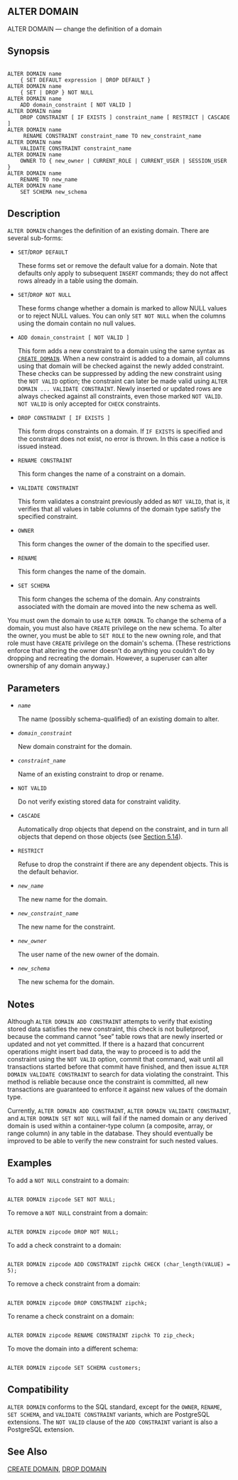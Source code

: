 ## ALTER DOMAIN

ALTER DOMAIN — change the definition of a domain

## Synopsis

```

ALTER DOMAIN name
    { SET DEFAULT expression | DROP DEFAULT }
ALTER DOMAIN name
    { SET | DROP } NOT NULL
ALTER DOMAIN name
    ADD domain_constraint [ NOT VALID ]
ALTER DOMAIN name
    DROP CONSTRAINT [ IF EXISTS ] constraint_name [ RESTRICT | CASCADE ]
ALTER DOMAIN name
     RENAME CONSTRAINT constraint_name TO new_constraint_name
ALTER DOMAIN name
    VALIDATE CONSTRAINT constraint_name
ALTER DOMAIN name
    OWNER TO { new_owner | CURRENT_ROLE | CURRENT_USER | SESSION_USER }
ALTER DOMAIN name
    RENAME TO new_name
ALTER DOMAIN name
    SET SCHEMA new_schema
```

## Description

`ALTER DOMAIN` changes the definition of an existing domain. There are several sub-forms:

* `SET`/`DROP DEFAULT`

    These forms set or remove the default value for a domain. Note that defaults only apply to subsequent `INSERT` commands; they do not affect rows already in a table using the domain.

* `SET`/`DROP NOT NULL`

    These forms change whether a domain is marked to allow NULL values or to reject NULL values. You can only `SET NOT NULL` when the columns using the domain contain no null values.

* `ADD domain_constraint [ NOT VALID ]`

    This form adds a new constraint to a domain using the same syntax as [`CREATE DOMAIN`](sql-createdomain.html "CREATE DOMAIN"). When a new constraint is added to a domain, all columns using that domain will be checked against the newly added constraint. These checks can be suppressed by adding the new constraint using the `NOT VALID` option; the constraint can later be made valid using `ALTER DOMAIN ... VALIDATE CONSTRAINT`. Newly inserted or updated rows are always checked against all constraints, even those marked `NOT VALID`. `NOT VALID` is only accepted for `CHECK` constraints.

* `DROP CONSTRAINT [ IF EXISTS ]`

    This form drops constraints on a domain. If `IF EXISTS` is specified and the constraint does not exist, no error is thrown. In this case a notice is issued instead.

* `RENAME CONSTRAINT`

    This form changes the name of a constraint on a domain.

* `VALIDATE CONSTRAINT`

    This form validates a constraint previously added as `NOT VALID`, that is, it verifies that all values in table columns of the domain type satisfy the specified constraint.

* `OWNER`

    This form changes the owner of the domain to the specified user.

* `RENAME`

    This form changes the name of the domain.

* `SET SCHEMA`

    This form changes the schema of the domain. Any constraints associated with the domain are moved into the new schema as well.

You must own the domain to use `ALTER DOMAIN`. To change the schema of a domain, you must also have `CREATE` privilege on the new schema. To alter the owner, you must be able to `SET ROLE` to the new owning role, and that role must have `CREATE` privilege on the domain's schema. (These restrictions enforce that altering the owner doesn't do anything you couldn't do by dropping and recreating the domain. However, a superuser can alter ownership of any domain anyway.)

## Parameters

* *`name`*

    The name (possibly schema-qualified) of an existing domain to alter.

* *`domain_constraint`*

    New domain constraint for the domain.

* *`constraint_name`*

    Name of an existing constraint to drop or rename.

* `NOT VALID`

    Do not verify existing stored data for constraint validity.

* `CASCADE`

    Automatically drop objects that depend on the constraint, and in turn all objects that depend on those objects (see [Section 5.14](ddl-depend.html "5.14. Dependency Tracking")).

* `RESTRICT`

    Refuse to drop the constraint if there are any dependent objects. This is the default behavior.

* *`new_name`*

    The new name for the domain.

* *`new_constraint_name`*

    The new name for the constraint.

* *`new_owner`*

    The user name of the new owner of the domain.

* *`new_schema`*

    The new schema for the domain.

## Notes

Although `ALTER DOMAIN ADD CONSTRAINT` attempts to verify that existing stored data satisfies the new constraint, this check is not bulletproof, because the command cannot “see” table rows that are newly inserted or updated and not yet committed. If there is a hazard that concurrent operations might insert bad data, the way to proceed is to add the constraint using the `NOT VALID` option, commit that command, wait until all transactions started before that commit have finished, and then issue `ALTER DOMAIN VALIDATE CONSTRAINT` to search for data violating the constraint. This method is reliable because once the constraint is committed, all new transactions are guaranteed to enforce it against new values of the domain type.

Currently, `ALTER DOMAIN ADD CONSTRAINT`, `ALTER DOMAIN VALIDATE CONSTRAINT`, and `ALTER DOMAIN SET NOT NULL` will fail if the named domain or any derived domain is used within a container-type column (a composite, array, or range column) in any table in the database. They should eventually be improved to be able to verify the new constraint for such nested values.

## Examples

To add a `NOT NULL` constraint to a domain:

```

ALTER DOMAIN zipcode SET NOT NULL;
```

To remove a `NOT NULL` constraint from a domain:

```

ALTER DOMAIN zipcode DROP NOT NULL;
```

To add a check constraint to a domain:

```

ALTER DOMAIN zipcode ADD CONSTRAINT zipchk CHECK (char_length(VALUE) = 5);
```

To remove a check constraint from a domain:

```

ALTER DOMAIN zipcode DROP CONSTRAINT zipchk;
```

To rename a check constraint on a domain:

```

ALTER DOMAIN zipcode RENAME CONSTRAINT zipchk TO zip_check;
```

To move the domain into a different schema:

```

ALTER DOMAIN zipcode SET SCHEMA customers;
```

## Compatibility

`ALTER DOMAIN` conforms to the SQL standard, except for the `OWNER`, `RENAME`, `SET SCHEMA`, and `VALIDATE CONSTRAINT` variants, which are PostgreSQL extensions. The `NOT VALID` clause of the `ADD CONSTRAINT` variant is also a PostgreSQL extension.

## See Also

[CREATE DOMAIN](sql-createdomain.html "CREATE DOMAIN"), [DROP DOMAIN](sql-dropdomain.html "DROP DOMAIN")